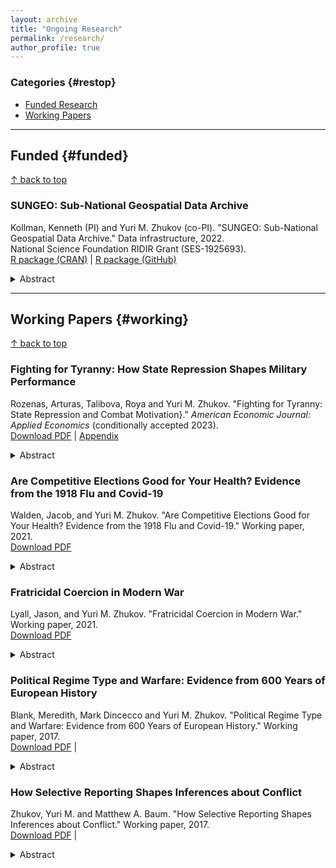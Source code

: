 ```yaml
---
layout: archive
title: "Ongoing Research"
permalink: /research/
author_profile: true
---
```


### Categories {#restop}
- [Funded Research](#funded)
- [Working Papers](#working)

---
## Funded {#funded}
<a href="#restop">&#8593; back to top</a>

### SUNGEO: Sub-National Geospatial Data Archive
Kollman, Kenneth (PI) and Yuri M. Zhukov (co-PI). "SUNGEO: Sub-National Geospatial Data Archive." Data infrastructure, 2022.
<br/>
National Science Foundation RIDIR Grant (SES-1925693).
<br/>
[R package (CRAN)](https://cran.r-project.org/package=SUNGEO) | [R package (GitHub)](https://github.com/zhukovyuri/SUNGEO)
<br/>

<details>
  <summary>Abstract</summary>

  Research on political, social, and economic behavior and phenomena increasingly depends on combining multiple distinct sources of sub-national data, which are often collected at disparate spatial scales and units of analysis. Using different methods of linking data, not to mention different data sources, can affect inferences. Yet analysts' critical decisions on both dimensions are often ad hoc and driven mainly by the idiosyncratic needs and constraints of a particular project. These practices reduce the reliability, transparency, and replicability of empirical research.
  
  The Sub-National Geospatial Data Archive (SUNGEO) will relieve bottlenecks in research by integrating multiple sources of sub-national data in a common data repository at multiple, customizable spatio-temporal scales, and developing a suite of methods for data processing and analysis. This infrastructure includes three main components. First is a user-friendly web interface, where researchers can select among many pre-loaded variables [e.g. elections, violent events, weather, land use, public health outcomes], choose levels and methods of spatio-temporal (dis)aggregation, interpolation and integration, and easily construct their own sub-national datasets. Second is an open-source software package, in the R statistical programming language, that processes user-supplied data, merges them with pre-loaded geo-referenced data, and produces a more customizable output based on user needs and specifications. Third is an archiving tool, which allows users to contribute original data to the repository.
</details>

---
## Working Papers {#working}
<a href="#restop">&#8593; back to top</a>

### Fighting for Tyranny: How State Repression Shapes Military Performance
Rozenas, Arturas, Talibova, Roya and Yuri M. Zhukov. "Fighting for Tyranny: State Repression and Combat Motivation}." <em>American Economic Journal: Applied Economics</em> (conditionally accepted 2023). 
<br/>
[Download PDF](../files/2023_RTZ.pdf) | [Appendix](../files/2023_RTZ_appendix.pdf)
<br/>

<details>
  <summary>Abstract</summary>
  
  We utilize over 100 million declassified Red Army personnel records from World War II to study how state repression shapes soldiers' motivation to exert effort in fighting. Exploiting multiple complementary identification strategies, we find that soldiers from places with higher levels of pre-war repression under Stalin’s rule were more likely to fight until death and less likely to shirk their duties, but they also received fewer decorations for personal bravery. The coercive incentives created by repression appear to have induced obedience at the expense of initiative and increased the human costs of war.
</details>

### Are Competitive Elections Good for Your Health? Evidence from the 1918 Flu and Covid-19
Walden, Jacob, and Yuri M. Zhukov. "Are Competitive Elections Good for Your Health? Evidence from the 1918 Flu and Covid-19." Working paper, 2021.
<br/>
[Download PDF](../files/2021_WZ.pdf)
<br/>

<details>
  <summary>Abstract</summary>
  
  Do more electorally vulnerable government officials respond to public health emergencies more aggressively than officials in less competitive seats? Using novel data on local government responses to the 1918 influenza A (H1N1) "Spanish Flu" and 2020 Covid-19 pandemics in the United States, we study how the competitiveness of federal, state and local elections shapes the policy choices of incumbents. We find that, in 1918, vulnerable incumbents enacted more and longer nonpharmaceutical interventions (e.g. quarantines, closures), enforcing them more aggressively than in less-competitive jurisdictions. Their constituents subsequently experienced fewer influenza-related deaths and lower overall excess mortality. In 2020, more competitive constituencies similarly experienced lower rates of Covid-19 infection and death, but they implemented fewer nonpharmaceutical interventions and relied more on pharmaceutical measures. This policy substitution was feasible in part due to political geography: more competitive localities became more suburban, and more conducive to social distancing in the absence of government mandates.
</details>

### Fratricidal Coercion in Modern War
Lyall, Jason, and Yuri M. Zhukov. "Fratricidal Coercion in Modern War." Working paper, 2021.
<br/>
[Download PDF](../files/2021_LZ.pdf)
<br/>

<details>
  <summary>Abstract</summary>
  
  Does the threat or use of violence against one's own soldiers make them more willing to perform their duties in battle? Existing theories largely dismiss this kind of fratricidal coercion as ineffective or obsolete, suggesting that positive inducements like ideology, material rewards, and primary group bonds drive soldiers' behavior. We argue instead that fratricidal coercion can improve soldier compliance, reducing wartime desertions, missing in action, premature surrender, and other forms of indiscipline. Yet it also places soldiers at greater risk of physical harm, and potentially impedes an army’s ability to inflict costs on enemy forces. To test our claims, we use a three-pronged empirical strategy that draws on (1) a monthly panel dataset of 609 Soviet Rifle Divisions in 1941--45, built from 34 million personnel files; (2) a close-range paired comparison of two Rifle Divisions selected via matching; and (3) 526 land battles (1939--2011) to assess the cross-national generalizability of these micro-level findings. Fratricidal coercion improves soldier compliance across all of these samples, but at the cost of higher casualties. These findings highlight the need to bring coercion back into our theories of combat motivation and military effectiveness.
</details>

### Political Regime Type and Warfare: Evidence from 600 Years of European History
Blank, Meredith, Mark Dincecco and Yuri M. Zhukov. "Political Regime Type and Warfare: Evidence from 600 Years of European History." Working paper, 2017.
<br/>
[Download PDF](../files/2017_BDZ.pdf) |
<br/>

<details>
  <summary>Abstract</summary>
  
  This paper presents new evidence that, historically, the relationship between political regime type and warfare was different than it is today. Using a novel database of interstate conflict in Europe between 1200 and 1800, we perform the first quantitative analysis of domestic political institutions and warfare across the pre-modern era. We find that early parliamentary regimes -- the institutional predecessors of modern democracies -- were disproportionately more likely to experience armed conflict than their absolutist counterparts. Our empirical strategy makes use of two complementary approaches: a standard dyadic analysis of conflict initiation, and a dynamic network analysis that accounts for interdependence between dyads. These analyses show that early parliamentary regimes fought in significantly more wars than absolutist monarchies, both against one another and overall. Such regimes, we argue, had a relatively large capacity to make war, but, unlike modern democracies, not enough institutional constraints to prevent it.
</details>

### How Selective Reporting Shapes Inferences about Conflict
Zhukov, Yuri M. and Matthew A. Baum. "How Selective Reporting Shapes Inferences about Conflict." Working paper, 2017.
<br/>
[Download PDF](../files/2017_ZB.pdf) |
<br/>

<details>
  <summary>Abstract</summary>
  
  By systematically under- or over-reporting violence by different actors, media organizations convey potentially contradictory information about how a conflict is likely to unfold, and whether outside intervention is necessary to stop it. These reporting biases affect not only statistical inference, but also public knowledge and policy preferences. Using new event data on the ongoing armed conflict in Eastern Ukraine, we perform parallel analyses of data from Ukrainian, rebel, Russian and third party sources. We show that actor-specific reporting bias can yield estimates with vastly different implications for conflict resolution: Ukrainian sources predict frequent unilateral escalation by rebels, pro-Russian rebel sources predict unilateral escalation by government troops, while outside sources predict that transgressions by either side should be quite rare. Experimental evidence suggests that news consumers tend to support intervention against whichever side is shown to be committing the violence. We argue that these kinds of reporting biases can potentially make conflicts more difficult to resolve -- hardening attitudes against negotiated settlement, and in favor of military action.
</details>

